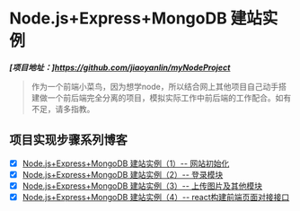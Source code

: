 # Node.js+Express+MongoDB 建站实例

***[项目地址：]https://github.com/jiaoyanlin/myNodeProject***


> 作为一个前端小菜鸟，因为想学node，所以结合网上其他项目自己动手搭建做一个前后端完全分离的项目，模拟实际工作中前后端的工作配合。如有不足，请多指教。

## 项目实现步骤系列博客

- [x] [Node.js+Express+MongoDB 建站实例（1）-- 网站初始化](./doc/01_网站初始化.md)
- [x] [Node.js+Express+MongoDB 建站实例（2）-- 登录模块](./doc/02_登录模块.md)
- [x] [Node.js+Express+MongoDB 建站实例（3）-- 上传图片及其他模块](./doc/03_上传图片及其他模块.md)
- [x] [Node.js+Express+MongoDB 建站实例（4）-- react构建前端页面对接接口](https://github.com/jiaoyanlin/react-background-system)
